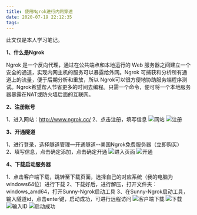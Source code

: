 ```yaml
---
title: 使用Ngrok进行内网穿透
date: 2020-07-19 22:12:35
tags: 
---
```

此文仅是本人学习笔记。

**1、什么是Ngrok**

Ngrok 是一个反向代理，通过在公共端点和本地运行的 Web 服务器之间建立一个安全的通道，实现内网主机的服务可以暴露给外网。Ngrok 可捕获和分析所有通道上的流量，便于后期分析和重放，所以 Ngrok可以很方便地协助服务端程序测试。Ngrok希望帮人节省更多的时间去编程。只需一个命令，便可将一个本地服务器暴露在NAT或防火墙后面的互联网。

**2、注册账号**

1、进入网站：http://www.ngrok.cc/
2、点击注册，填写信息
![网站](/images/ngrok1.png)
![注册](/images/ngrok2.png)

**3、开通隧道**

1、进行登录，选择隧道管理—开通隧道--美国Ngrok免费服务器（立即购买）
2、填写信息，点击确定添加，点击确定开通
![进入页面](/images/ngrok3.png)
![开通](/images/ngrok4.png)


**4、下载启动服务器**

1、点击客户端下载，跳转至下载页面，选择自己的对应系统（我的电脑为windows64位）进行下载
2、下载好后，进行解压，打开文件夹：windows_amd64，打开Sunny-Ngrok启动工具
3、在Sunny-Ngrok启动工具，输入隧道id，点击enter键，启动成功，可进行远程访问
![客户端下载](/images/ngrok5.png)
![下载](/images/ngrok6.png)
![输入ID](/images/ngrok7.png)
![启动成功](/images/ngrok8.png)